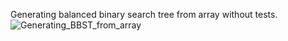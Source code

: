 Generating balanced binary search tree from array without tests.
![Generating_BBST_from_array](https://user-images.githubusercontent.com/45149849/92252368-cdb7ac80-eed6-11ea-8a60-4d03d0397fae.png)

